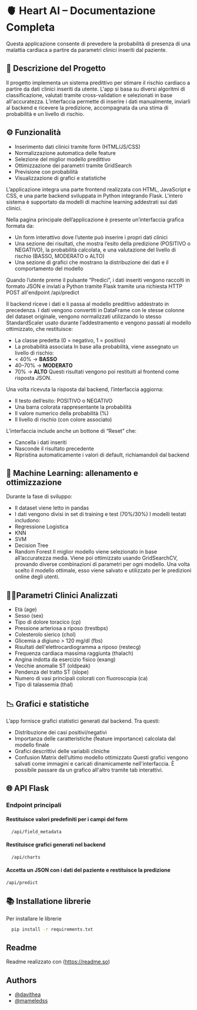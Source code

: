 
# 🫀 Heart AI – Documentazione Completa

Questa applicazione consente di prevedere la probabilità di presenza di una malattia cardiaca a partire da parametri clinici inseriti dal paziente.

## 🧠 Descrizione del Progetto
Il progetto implementa un sistema predittivo per stimare il rischio cardiaco a partire da dati clinici inseriti da utente. L'app si basa su diversi algoritmi di classificazione, valutati tramite cross-validation e selezionati in base all'accuratezza. L’interfaccia permette di inserire i dati manualmente, inviarli al backend e ricevere la predizione, accompagnata da una stima di probabilità e un livello di rischio.

## ⚙️ Funzionalità
- Inserimento dati clinici tramite form (HTML/JS/CSS)
- Normalizzazione automatica delle feature
- Selezione del miglior modello predittivo
- Ottimizzazione dei parametri tramite GridSearch
- Previsione con probabilità
- Visualizzazione di grafici e statistiche

L’applicazione integra una parte frontend realizzata con HTML, JavaScript e CSS, e una parte backend sviluppata in Python integrando Flask. L'intero sistema è supportato da modelli di machine learning addestrati sui dati clinici.

Nella pagina principale dell’applicazione è presente un’interfaccia grafica formata da:
- Un form interattivo dove l’utente può inserire i propri dati clinici
- Una sezione dei risultati, che mostra l’esito della predizione (POSITIVO o NEGATIVO), la probabilità calcolata, e una valutazione del livello di rischio (BASSO, MODERATO o ALTO)
- Una sezione di grafici che mostrano la distribuzione dei dati e il comportamento del modello

Quando l’utente preme il pulsante “Predici”, i dati inseriti vengono raccolti in formato JSON e inviati a Python tramite Flask tramite una richiesta HTTP POST all'endpoint /api/predict

Il backend riceve i dati e li passa al modello predittivo addestrato in precedenza. 
I dati vengono convertiti in DataFrame con le stesse colonne del dataset originale, vengono normalizzati utilizzando lo stesso StandardScaler usato durante l’addestramento e vengono passati al modello ottimizzato, che restituisce:
- La classe predetta (0 = negativo, 1 = positivo)
- La probabilità associata
In base alla probabilità, viene assegnato un livello di rischio:
- < 40% → **BASSO**
- 40–70% → **MODERATO**
- 70% → **ALTO**
Questi risultati vengono poi restituiti al frontend come risposta JSON.

Una volta ricevuta la risposta dal backend, l’interfaccia aggiorna:
- Il testo dell’esito: POSITIVO o NEGATIVO
- Una barra colorata rappresentante la probabilità
- Il valore numerico della probabilità (%)
- Il livello di rischio (con colore associato)

L’interfaccia include anche un bottone di “Reset” che:
- Cancella i dati inseriti
- Nasconde il risultato precedente
- Ripristina automaticamente i valori di default, richiamandoli dal backend

## 🧪 Machine Learning: allenamento e ottimizzazione
Durante la fase di sviluppo:
- Il dataset viene letto in pandas
- I dati vengono divisi in set di training e test (70%/30%)
I modelli testati includono:
- Regressione Logistica
- KNN
- SVM
- Decision Tree
- Random Forest
Il miglior modello viene selezionato in base all’accuratezza media.
Viene poi ottimizzato usando GridSearchCV, provando diverse combinazioni di parametri per ogni modello.
Una volta scelto il modello ottimale, esso viene salvato e utilizzato per le predizioni online degli utenti.

## 👨‍⚕️Parametri Clinici Analizzati
- Età (age)
- Sesso (sex)
- Tipo di dolore toracico (cp)
- Pressione arteriosa a riposo (trestbps)
- Colesterolo sierico (chol)
- Glicemia a digiuno > 120 mg/dl (fbs)
- Risultati dell'elettrocardiogramma a riposo (restecg)
- Frequenza cardiaca massima raggiunta (thalach)
- Angina indotta da esercizio fisico (exang)
- Vecchie anomalie ST (oldpeak)
- Pendenza del tratto ST (slope)
- Numero di vasi principali colorati con fluoroscopia (ca)
- Tipo di talassemia (thal)

## 📉 Grafici e statistiche
L’app fornisce grafici statistici generati dal backend. Tra questi:
- Distribuzione dei casi positivi/negativi
- Importanza delle caratteristiche (feature importance) calcolata dal modello finale
- Grafici descrittivi delle variabili cliniche
- Confusion Matrix dell’ultimo modello ottimizzato
Questi grafici vengono salvati come immagini e caricati dinamicamente nell'interfaccia. È possibile passare da un grafico all'altro tramite tab interattivi.

## 🌐 API Flask
### Endpoint principali 

#### Restituisce valori predefiniti per i campi del form

```http
  /api/field_metadata
```

#### Restituisce grafici generati nel backend

```http
  /api/charts
```
#### Accetta un JSON con i dati del paziente e restituisce la predizione

```http
/api/predict
```

## 📚 Installatione librerie

Per installare le librerie 

```bash
  pip install -r requirements.txt
```
## Readme
Readme realizzato con (https://readme.so)

## Authors
- [@davithea](https://www.github.com/davithea)
- [@mameledss](https://www.github.com/mameledss)


    